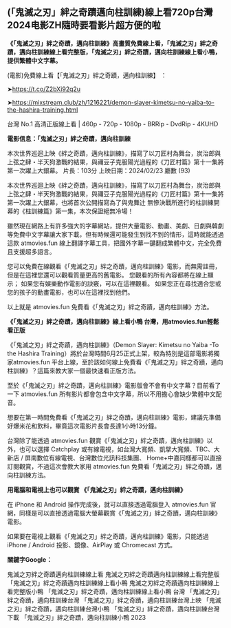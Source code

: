 ## (「鬼滅之刃」絆之奇蹟邁向柱訓練)線上看720p台灣2024电影ZH隨時要看影片超方便的啦

**《「鬼滅之刃」絆之奇蹟，邁向柱訓練》高畫質免費線上看，「鬼滅之刃」絆之奇蹟，邁向柱訓練線上看完整版，「鬼滅之刃」絆之奇蹟，邁向柱訓練線上看小鴨，提供繁體中文字幕。**

(電影)免費線上看【「鬼滅之刃」絆之奇蹟，邁向柱訓練】 ：

➤https://t.co/Z2bXi92q2u

➤https://mixstream.club/zh/1216221/demon-slayer-kimetsu-no-yaiba-to-the-hashira-training.html

台灣 No.1 高清正版線上看 | 460p - 720p - 1080p - BRRip - DvdRip - 4KUHD


**電影信息：「鬼滅之刃」絆之奇蹟，邁向柱訓練**

本次世界巡迴上映《絆之奇蹟，邁向柱訓練》，描寫了以刀匠村為舞台，炭治郎與上弦之肆・半天狗激戰的結果，與禰豆子克服陽光過程的《刀匠村篇》第十一集將第一次躍上大銀幕。
片長：103分 上映日期：2024/02/23 廳數 (93)

本次世界巡迴上映《絆之奇蹟，邁向柱訓練》，描寫了以刀匠村為舞台，炭治郎與上弦之肆・半天狗激戰的結果，與禰豆子克服陽光過程的《刀匠村篇》第十一集將第一次躍上大銀幕，也將首次公開描寫為了與鬼舞辻󠄀 無慘決戰所進行的柱訓練開幕的《柱訓練篇》第一集，本次保證絕無冷場！

雖然現在網路上有許多強大的字幕網站，提供大量電影、動畫、美劇、日劇與韓劇等免費中文字幕讓大家下載，但有時候還可能發生到找不到的情形，這時就能透過這款 atmovies.fun 線上翻譯字幕工具，把國外字幕一鍵翻成繁體中文，完全免費且支援超多語言。

您可以免費在線觀看《「鬼滅之刃」絆之奇蹟，邁向柱訓練》電影，而無需註冊，但是在這裡您還可以觀看質量更高的舊電影。 您觀看的所有內容都將在線上顯示； 如果您有娛樂動作電影的訣竅，可以在這裡觀看。 如果您正在尋找適合您或您的孩子的動畫電影，也可以在這裡找到他們。

以上就是 atmovies.fun 免費看《「鬼滅之刃」絆之奇蹟，邁向柱訓練》方法。

**《「鬼滅之刃」絆之奇蹟，邁向柱訓練》線上看小鴨 台灣，用atmovies.fun輕鬆看正版**

《「鬼滅之刃」絆之奇蹟，邁向柱訓練》（Demon Slayer: Kimetsu no Yaiba -To the Hashira Training）將於台灣時間6月25正式上架，較為特別是這部電影將獨家atmovies.fun 平台上線，至於該如何線上免費看《「鬼滅之刃」絆之奇蹟，邁向柱訓練》？這篇來教大家一個最快速看正版方法。

至於《「鬼滅之刃」絆之奇蹟，邁向柱訓練》電影版會不會有中文字幕？目前看了一下 atmovies.fun 所有影片都會包含中文字幕，所以不用擔心會缺少繁體中文配音。

想要在第一時間免費看《「鬼滅之刃」絆之奇蹟，邁向柱訓練》電影，建議先準備好爆米花和飲料，畢竟這次電影片長會長達1小時13分鐘。  

台灣除了能透過 atmovies.fun 觀賞《「鬼滅之刃」絆之奇蹟，邁向柱訓練》以外，也可以選擇 Catchplay 或有線電視，如台灣大寬頻、凱擘大寬頻、TBC、大新店 / 屏南數位有線電視、台灣數位光訊科技集團、 Home+中嘉同樣都可以直接訂閱觀賞，不過這次會教大家用 atmovies.fun 免費看「鬼滅之刃」絆之奇蹟，邁向柱訓練方法。

**用電腦和電視上也可以觀賞 《「鬼滅之刃」絆之奇蹟，邁向柱訓練》**

在 iPhone 和 Android 操作完成後，就可以直接透過電腦登入 atmovies.fun 官網，同樣是可以直接透過電腦大螢幕觀賞《「鬼滅之刃」絆之奇蹟，邁向柱訓練》電影。

如果要在電視上觀看《「鬼滅之刃」絆之奇蹟，邁向柱訓練》電影，只能透過 iPhone / Android 投影、鏡像、AirPlay 或 Chromecast 方式。


**關鍵字Google：**

鬼滅之刃絆之奇蹟邁向柱訓練線上看
鬼滅之刃絆之奇蹟邁向柱訓練線上看完整版
「鬼滅之刃」絆之奇蹟邁向柱訓練線上看小鴨
鬼滅之刃絆之奇蹟邁向柱訓練線上看完整版小鴨
「鬼滅之刃」絆之奇蹟，邁向柱訓練線上看小鴨 台灣
「鬼滅之刃」絆之奇蹟，邁向柱訓練台灣
「鬼滅之刃」絆之奇蹟，邁向柱訓練台灣上映
「鬼滅之刃」絆之奇蹟，邁向柱訓練台灣小鴨
「鬼滅之刃」絆之奇蹟，邁向柱訓練台灣下載
「鬼滅之刃」絆之奇蹟，邁向柱訓練小鴨 2023
